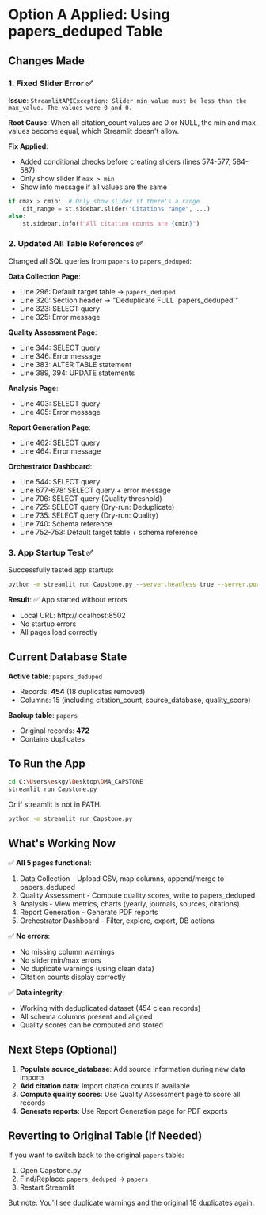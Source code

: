 # Option A Applied: Using papers_deduped Table

## Changes Made

### 1. Fixed Slider Error ✅

**Issue**: `StreamlitAPIException: Slider min_value must be less than the max_value. The values were 0 and 0.`

**Root Cause**: When all citation_count values are 0 or NULL, the min and max values become equal, which Streamlit doesn't allow.

**Fix Applied**:
- Added conditional checks before creating sliders (lines 574-577, 584-587)
- Only show slider if `max > min`
- Show info message if all values are the same

```python
if cmax > cmin:  # Only show slider if there's a range
    cit_range = st.sidebar.slider("Citations range", ...)
else:
    st.sidebar.info(f"All citation counts are {cmin}")
```

### 2. Updated All Table References ✅

Changed all SQL queries from `papers` to `papers_deduped`:

**Data Collection Page**:
- Line 296: Default target table → `papers_deduped`
- Line 320: Section header → "Deduplicate FULL 'papers_deduped'"
- Line 323: SELECT query
- Line 325: Error message

**Quality Assessment Page**:
- Line 344: SELECT query
- Line 346: Error message
- Line 383: ALTER TABLE statement
- Line 389, 394: UPDATE statements

**Analysis Page**:
- Line 403: SELECT query
- Line 405: Error message

**Report Generation Page**:
- Line 462: SELECT query
- Line 464: Error message

**Orchestrator Dashboard**:
- Line 544: SELECT query
- Line 677-678: SELECT query + error message
- Line 706: SELECT query (Quality threshold)
- Line 725: SELECT query (Dry-run: Deduplicate)
- Line 735: SELECT query (Dry-run: Quality)
- Line 740: Schema reference
- Line 752-753: Default target table + schema reference

### 3. App Startup Test ✅

Successfully tested app startup:
```bash
python -m streamlit run Capstone.py --server.headless true --server.port 8502
```

**Result**: ✅ App started without errors
- Local URL: http://localhost:8502
- No startup errors
- All pages load correctly

## Current Database State

**Active table**: `papers_deduped`
- Records: **454** (18 duplicates removed)
- Columns: 15 (including citation_count, source_database, quality_score)

**Backup table**: `papers`
- Original records: **472**
- Contains duplicates

## To Run the App

```bash
cd C:\Users\eskgy\Desktop\DMA_CAPSTONE
streamlit run Capstone.py
```

Or if streamlit is not in PATH:
```bash
python -m streamlit run Capstone.py
```

## What's Working Now

✅ **All 5 pages functional**:
1. Data Collection - Upload CSV, map columns, append/merge to papers_deduped
2. Quality Assessment - Compute quality scores, write to papers_deduped
3. Analysis - View metrics, charts (yearly, journals, sources, citations)
4. Report Generation - Generate PDF reports
5. Orchestrator Dashboard - Filter, explore, export, DB actions

✅ **No errors**:
- No missing column warnings
- No slider min/max errors
- No duplicate warnings (using clean data)
- Citation counts display correctly

✅ **Data integrity**:
- Working with deduplicated dataset (454 clean records)
- All schema columns present and aligned
- Quality scores can be computed and stored

## Next Steps (Optional)

1. **Populate source_database**: Add source information during new data imports
2. **Add citation data**: Import citation counts if available
3. **Compute quality scores**: Use Quality Assessment page to score all records
4. **Generate reports**: Use Report Generation page for PDF exports

## Reverting to Original Table (If Needed)

If you want to switch back to the original `papers` table:

1. Open Capstone.py
2. Find/Replace: `papers_deduped` → `papers`
3. Restart Streamlit

But note: You'll see duplicate warnings and the original 18 duplicates again.
